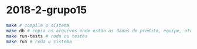 # 2018-2-grupo15

```sh
make # compila o sistema
make db # copia os arquivos onde estão os dados de produto, equipe, etc
make run-tests # roda os testes
make run # roda o sistema
```
